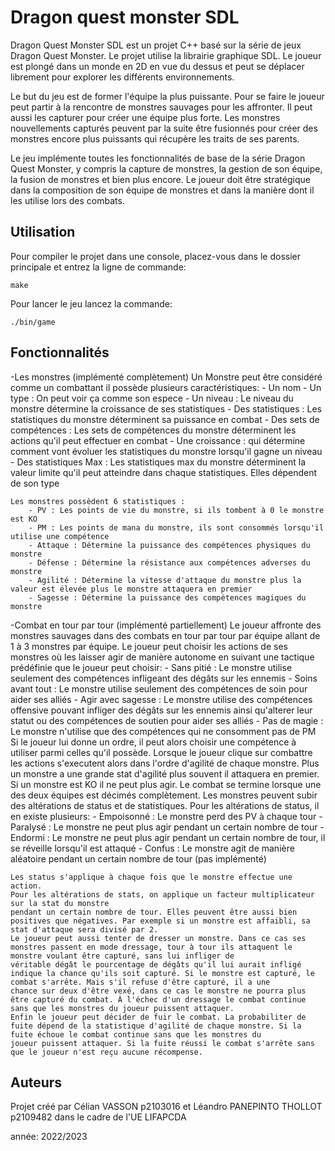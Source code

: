 # Dragon quest monster SDL

Dragon Quest Monster SDL est un projet C++ basé sur la série de jeux Dragon Quest Monster. Le projet utilise la librairie graphique SDL. Le joueur est plongé dans un monde en 2D en vue du dessus et peut se déplacer librement pour explorer les différents environnements.

Le but du jeu est de former l'équipe la plus puissante. Pour se faire le joueur peut partir à la rencontre de monstres sauvages pour les affronter. Il peut aussi les capturer pour créer une équipe plus forte. Les monstres nouvellements capturés peuvent par la suite être fusionnés pour créer des monstres encore plus puissants qui récupère les traits de ses parents.

Le jeu implémente toutes les fonctionnalités de base de la série Dragon Quest Monster, y compris la capture de monstres, la gestion de son équipe, la fusion de monstres et bien plus encore. Le joueur doit être stratégique dans la composition de son équipe de monstres et dans la manière dont il les utilise lors des combats.

## Utilisation

Pour compiler le projet dans une console, placez-vous dans le dossier principale et entrez la ligne de commande:

```
make
```

Pour lancer le jeu lancez la commande:

```
./bin/game
```

## Fonctionnalités

-Les monstres (implémenté complètement)
    Un Monstre peut être considéré comme un combattant il possède plusieurs caractéristiques:
        - Un nom
        - Un type : On peut voir ça comme son espece
        - Un niveau : Le niveau du monstre détermine la croissance de ses statistiques
        - Des statistiques : Les statistiques du monstre déterminent sa puissance en combat
        - Des sets de compétences : Les sets de compétences du monstre déterminent les actions qu'il peut effectuer en combat
        - Une croissance : qui détermine comment vont évoluer les statistiques du monstre lorsqu'il gagne un niveau
        - Des statistiques Max : Les statistiques max du monstre déterminent la valeur limite qu'il peut atteindre dans chaque statistiques. Elles dépendent de son type
    
    Les monstres possèdent 6 statistiques : 
        - PV : Les points de vie du monstre, si ils tombent à 0 le monstre est KO
        - PM : Les points de mana du monstre, ils sont consommés lorsqu'il utilise une compétence
        - Attaque : Détermine la puissance des compétences physiques du monstre
        - Défense : Détermine la résistance aux compétences adverses du monstre
        - Agilité : Détermine la vitesse d'attaque du monstre plus la valeur est élevée plus le monstre attaquera en premier
        - Sagesse : Détermine la puissance des compétences magiques du monstre


-Combat en tour par tour (implémenté partiellement)
    Le joueur affronte des monstres sauvages dans des combats en tour par tour par équipe allant de 1 à 3 monstres par équipe. Le joueur peut choisir les actions de ses monstres où les laisser agir de manière autonome en suivant une tactique prédéfinie que le joueur peut choisir:
    - Sans pitié : Le monstre utilise seulement des compétences infligeant des dégâts sur les ennemis
    - Soins avant tout : Le monstre utilise seulement des compétences de soin pour aider ses alliés
    - Agir avec sagesse : Le monstre utilise des compétences offensive pouvant infliger des dégâts sur les ennemis ainsi qu'alterer leur statut ou des compétences de soutien pour aider ses alliés
    - Pas de magie : Le monstre n'utilise que des compétences qui ne consomment pas de PM
    Si le joueur lui donne un ordre, il peut alors choisir une compétence à utiliser parmi celles qu'il possède.
    Lorsque le joueur clique sur combattre les actions s'executent alors dans l'ordre d'agilité de chaque monstre. Plus un monstre a une grande stat d'agilité plus souvent il attaquera en premier. Si un monstre est KO il ne peut plus agir. Le combat se termine lorsque une des deux équipes est décimés complètement.
    Les monstres peuvent subir des altérations de status et de statistiques. Pour les altérations de status, il en existe plusieurs:
    - Empoisonné : Le monstre perd des PV à chaque tour
    - Paralysé : Le monstre ne peut plus agir pendant un certain nombre de tour
    - Endormi : Le monstre ne peut plus agir pendant un certain nombre de tour, il se réveille lorsqu'il est attaqué
    - Confus : Le monstre agit de manière aléatoire pendant un certain nombre de tour (pas implémenté)
    
    Les status s'applique à chaque fois que le monstre effectue une action.
    Pour les altérations de stats, on applique un facteur multiplicateur sur la stat du monstre 
    pendant un certain nombre de tour. Elles peuvent être aussi bien positives que négatives. Par exemple si un monstre est affaibli, sa stat d'attaque sera divisé par 2.
    Le joueur peut aussi tenter de dresser un monstre. Dans ce cas ses monstres passent en mode dressage, tour à tour ils attaquent le monstre voulant être capturé, sans lui infliger de 
    véritable dégât le pourcentage de dégâts qu'il lui aurait infligé indique la chance qu'ils soit capturé. Si le monstre est capturé, le combat s'arrête. Mais s'il refuse d'être capturé, il a une 
    chance sur deux d'être vexé, dans ce cas le monstre ne pourra plus être capturé du combat. À l'échec d'un dressage le combat continue sans que les monstres du joueur puissent attaquer.
    Enfin le joueur peut décider de fuir le combat. La probabiliter de fuite dépend de la statistique d'agilité de chaque monstre. Si la fuite échoue le combat continue sans que les monstres du 
    joueur puissent attaquer. Si la fuite réussi le combat s'arrête sans que le joueur n'est reçu aucune récompense.



## Auteurs

Projet créé par Célian VASSON p2103016 et Léandro PANEPINTO THOLLOT p2109482 dans le cadre de l'UE LIFAPCDA 

année: 2022/2023 
